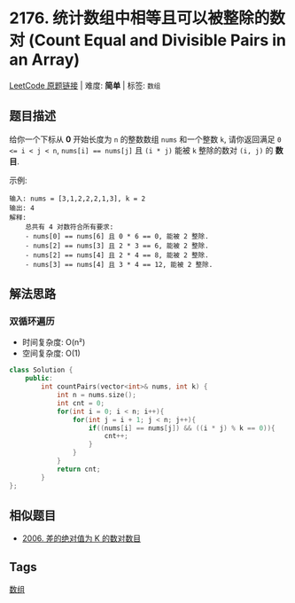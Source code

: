 # 2176. 统计数组中相等且可以被整除的数对 (Count Equal and Divisible Pairs in an Array)

[LeetCode 原题链接](https://leetcode.cn/problems/count-equal-and-divisible-pairs-in-an-array/) | 难度: **简单** | 标签: `数组`

## 题目描述

给你一个下标从 **0** 开始长度为 `n` 的整数数组 `nums` 和一个整数 `k`, 请你返回满足 `0 <= i < j < n`, `nums[i] == nums[j]` 且 `(i * j)` 能被 `k` 整除的数对 `(i, j)` 的 **数目**.

示例:

```plaintext
输入: nums = [3,1,2,2,2,1,3], k = 2
输出: 4
解释:
    总共有 4 对数符合所有要求:
    - nums[0] == nums[6] 且 0 * 6 == 0, 能被 2 整除.
    - nums[2] == nums[3] 且 2 * 3 == 6, 能被 2 整除.
    - nums[2] == nums[4] 且 2 * 4 == 8, 能被 2 整除.
    - nums[3] == nums[4] 且 3 * 4 == 12, 能被 2 整除.
```

## 解法思路

### 双循环遍历

- 时间复杂度: O(n²)
- 空间复杂度: O(1)

```cpp
class Solution {
    public:
        int countPairs(vector<int>& nums, int k) {
            int n = nums.size();
            int cnt = 0;
            for(int i = 0; i < n; i++){
                for(int j = i + 1; j < n; j++){
                    if((nums[i] == nums[j]) && ((i * j) % k == 0)){
                        cnt++;
                    }
                }
            }
            return cnt;
        }
};
```

## 相似题目

- [2006. 差的绝对值为 K 的数对数目](https://leetcode.cn/problems/count-number-of-pairs-with-absolute-difference-k/)

## Tags

[数组](/tags/array.md)
